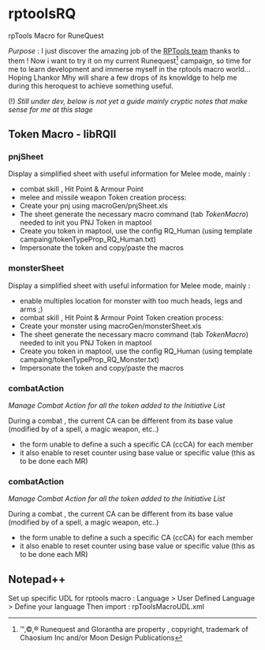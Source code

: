 # rptoolsRQ
rpTools Macro for RuneQuest

*Purpose* : I just discover the amazing job of the [RPTools team](https://www.rptools.net/)  thanks to them ! Now i want to try it on my current Runequest[^1] campaign, so time for me to learn development and immerse myself in the rptools macro world...
Hoping Lhankor Mhy will share a few drops of its knowldge to help me during this heroquest to achieve something useful.

(!) *Still under dev, below is not yet a guide mainly cryptic notes that make sense for me at this stage*

## Token Macro - libRQII
### pnjSheet
Display a simplified sheet with useful information for Melee mode, mainly :
- combat skill , Hit Point & Armour Point
- melee and missile weapon
Token creation process: 
- Create your pnj using macroGen/pnjSheet.xls
- The sheet generate the necessary macro command (tab *TokenMacro*) needed to init you PNJ Token in maptool
- Create you token in maptool, use the config RQ_Human (using template campaing/tokenTypeProp_RQ_Human.txt)
- Impersonate the token and copy/paste the macros

### monsterSheet
Display a simplified sheet with useful information for Melee mode, mainly :
- enable multiples location for monster with too much heads, legs and arms ;)
- combat skill , Hit Point & Armour Point
Token creation process: 
- Create your monster using macroGen/monsterSheet.xls
- The sheet generate the necessary macro command (tab *TokenMacro*) needed to init you PNJ Token in maptool
- Create you token in maptool, use the config RQ_Human (using template campaing/tokenTypeProp_RQ_Monster.txt)
- Impersonate the token and copy/paste the macros

### combatAction
*Manage Combat Action for all the token added to the Initiative List*

During a combat , the current CA can be different from its base value (modified by of a spell, a magic weapon, etc..)
- the form unable to define a such a specific CA (ccCA) for each member
- it also enable to reset counter using base value or specific value (this as to be done each MR)

### combatAction
*Manage Combat Action for all the token added to the Initiative List*

During a combat , the current CA can be different from its base value (modified by of a spell, a magic weapon, etc..)
- the form unable to define a such a specific CA (ccCA) for each member
- it also enable to reset counter using base value or specific value (this as to be done each MR)

## Notepad++
Set up specific UDL for rptools macro : Language > User Defined Language > Define your language
Then import : rpToolsMacroUDL.xml


[^1]: &trade;,&copy;,&reg;  Runequest and Glorantha are property , copyright, trademark of Chaosium Inc and/or   Moon Design Publications

